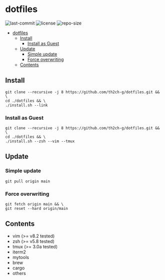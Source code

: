 # dotfiles
![last-commit](https://img.shields.io/github/last-commit/th2ch-g/dotfiles)
![license](https://img.shields.io/github/license/th2ch-g/dotfiles)
![repo-size](https://img.shields.io/github/repo-size/th2ch-g/dotfiles)

- [dotfiles](#dotfiles)
  - [Install](#install)
    - [Install as Guest](#install-as-guest)
  - [Update](#update)
    - [Simple update](#simple-update)
    - [Force overwriting](#force-overwriting)
  - [Contents](#contents)

## Install
~~~
git clone --recursive -j 8 https://github.com/th2ch-g/dotfiles.git && \
cd ./dotfiles && \
./install.sh --link
~~~

### Install as Guest
~~~
git clone --recursive -j 8 https://github.com/th2ch-g/dotfiles.git && \
cd ./dotfiles && \
./install.sh --zsh --vim --tmux
~~~

## Update
### Simple update
~~~
git pull origin main
~~~

### Force overwriting
~~~
git fetch origin main && \
git reset --hard origin/main
~~~

## Contents
- vim (>= v8.2 tested)
- zsh (>= v5.8 tested)
- tmux (>= 3.0a tested)
- iterm2
- mytools
- brew
- cargo
- others
